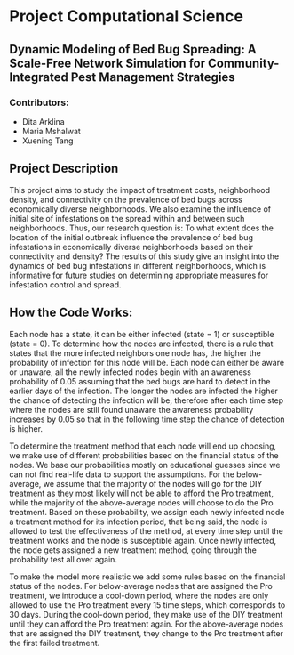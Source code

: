 # Project Computational Science
## Dynamic Modeling of Bed Bug Spreading: A Scale-Free Network Simulation for Community-Integrated Pest Management Strategies
### Contributors:
- Dita Arklina
- Maria Mshalwat
- Xuening Tang
## Project Description
This project aims to study the impact of treatment costs, neighborhood density, and connectivity on the prevalence of bed bugs across economically 
diverse neighborhoods. We also examine the influence of initial site of infestations on the spread within and between such neighborhoods. Thus, 
our research question is: To what extent does the location of the initial outbreak influence the prevalence of bed bug infestations in economically 
diverse neighborhoods based on their connectivity and density? The results of this study give an insight into the dynamics of bed bug infestations 
in different neighborhoods, which is informative for future studies on determining appropriate measures for infestation control and spread.

## How the Code Works:
Each node has a state, it can be either infected (state = 1) or susceptible (state = 0). To determine how the nodes are infected, there is 
a rule that states that the more infected neighbors one node has, the higher the probability of infection for this node will be. 
Each node can either be aware or unaware, all the newly infected nodes begin with an awareness probability of 0.05 assuming that the bed bugs are hard 
to detect in the earlier days of the infection. The longer the nodes are infected the higher the chance of detecting the infection will be, therefore 
after each time step where the nodes are still found unaware the awareness probability increases by 0.05 so that in the following time step the chance 
of detection is higher. 

To determine the treatment method that each node will end up choosing, we make use of different probabilities based on the financial status of the nodes. 
We base our probabilities mostly on educational guesses since we can not find real-life data to support the assumptions. For the below-average, we assume 
that the majority of the nodes will go for the DIY treatment as they most likely will not be able to afford the Pro treatment, while the majority of the 
above-average nodes will choose to do the Pro treatment. Based on these probability, we assign each newly infected node a treatment method for its infection
period, that being said, the node is allowed to test the effectiveness of the method, at every time step until the treatment works and the node is susceptible 
again. Once newly infected, the node gets assigned a new treatment method, going through the probability test all over again.

To make the model more realistic we add some rules based on the financial status of the nodes. For below-average nodes that are assigned the Pro treatment, 
we introduce a cool-down period, where the nodes are only allowed to use the Pro treatment every 15 time steps, which corresponds to 30 days. During the cool-down 
period, they make use of the DIY treatment until they can afford the Pro treatment again. For the above-average nodes that are assigned the DIY treatment, they change
to the Pro treatment after the first failed treatment. 

